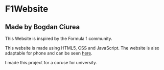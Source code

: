 # F1Website

## Made by Bogdan Ciurea

This Website is inspired by the Formula 1 community.

This website is made using HTML5, CSS and JavaScript. The website is also adaptable for phone and can be seen [here](https://bogdan-ciurea.github.io/F1Website/).

I made this project for a coruse for university.
